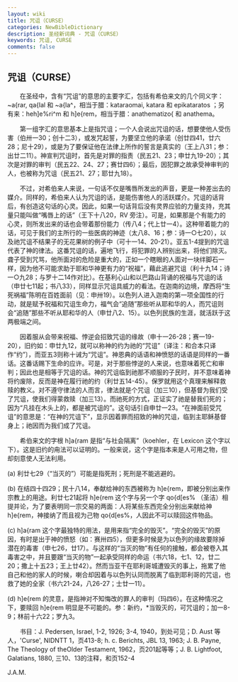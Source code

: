 ```yaml
---
layout: wiki
title: 咒诅（CURSE）
categories: NewBibleDictionary
description: 圣经新词典 - 咒诅（CURSE）
keywords: 咒诅, CURSE
comments: false
---
```


## 咒诅（CURSE）

　　在圣经中，含有“咒诅”的意思的主要字汇，包括有希伯来文的几个同义字：~a{rar, qa{lal 和 ~a{la^，相当于腊：kataraomai, katara 和 epikataratos ；另有来：heh]e%ri^m 和 h]e{rem，相当于腊：anathematizo{ 和 anathema。

　　第一组字汇的意思基本上是指咒诅；一个人会说出咒诅的话，想要使他人受伤害（伯卅一30；创十二3），或发咒起誓，为要坚立他的承诺（创廿四41，廿六28；尼十29），或是为了要保证他在法律上所作的誓言是真实的（王上八31；参：出廿二11）。神宣判咒诅时，首先是对罪的指责（民五21、23；申廿九19-20）；其次是对罪的审判（民五22、24、27；赛廿四6）；最后，因犯罪之故承受神审判的人，也被称为咒诅（民五21、27；耶廿九18）。

　　不过，对希伯来人来说，一句话不仅是嘴唇所发出的声音，更是一种差出去的媒介。同样的，希伯来人认为咒诅的话，是能伤害他人的活跃媒介。咒诅的话背后，有创造这句话的心灵。因此，如果一句话背后没有灵界应验的力量支持，充其量只能叫做“嘴唇上的话”（王下十八20，RV 旁注）。可是，如果那是个有能力的心灵，则所发出来的话也会带着那份能力（传八4；代上廿一4）。这种带着能力的话，可见于我们的主所行的一些医病的神迹（太八8、16；参：诗一○七20），以及祂咒诅不结果子的无花果树的例子中（可十一14、20-21）。亚五1-4提到的咒诅代表了神的律法。这番咒诅的话，遍地飞行，将犯罪的人辨别出来，将他们除灭。聋子受到咒骂，他所面对的危险是重大的，正如一个瞎眼的人面对一块绊脚石一样，因为他不可能求助于耶和华神更有力的“祝福”，藉此逃避咒诅（利十九14；诗一○九28；与罗十二14作对比）。在基利心山和以巴路山背诵的祝福与咒诅的话（申廿七11起；书八33），同样显示咒诅具威力的看法。在迦南的边境，摩西将“生死祸福”陈明在百姓面前（见：申卅19）。以色列人进入迦南的第一项全国性的行动，就是赋予祝福和咒诅生命力，福气会“追随”那些听从耶和华的人，而咒诅则会“追随”那些不听从耶和华的人（申廿八2、15）。以色列民族的生涯，就活跃于这两极端之间。

　　因着服从会带来祝福、悖逆会招致咒诅的缘故（申十一26-28；赛一19-20），旧约如：申廿九12，就可以称神的约为祂的“咒诅”〔译注：和合本只译作“约”〕，而亚五3则称十诫为“咒诅”。神恩典的话语和神愤怒的话语是同样的一番话。这番话赐下生命的应许。可是，对于那些悖逆的人来说，也意味着死亡和审判；因此也是相等于咒诅的话。神的咒诅临到祂那不顺服的子民时，并不意味着神将约废除，反而是神在履行祂的约（利廿五14-45）。保罗就用这个真理来解释救赎的教义。对不遵守律法的人而言，律法就是个咒诅（加三10），但基督为我们受了咒诅，使我们得蒙救赎（加三13）。而祂死的方式，正证实了祂是替我们死的；因为“凡挂在木头上的，都是被咒诅的”。这句话引自申廿一23。“在神面前受咒诅”的意思是：“在神的咒诅下”，显示因着罪而招致的神的咒诅，临到主耶稣基督身上；祂因而为我们成了咒诅。

　　希伯来文的字根 h]a{ram 是指“与社会隔离”（koehler，在 Lexicon 这个字以下）。这是旧约的甪法可以证明的。一般来说，这个字是指本来是人可用之物，但却刻意使人无法利用。

(a) 利廿七29（“当灭的”）可能是指死刑；死刑是不能逃避的。

(b) 在结四十四29；民十八14，奉献给神的东西被称为 h]e{rem，即被分别出来作宗教上的用途。利廿七21起将 h]e{rem 这个字与另一个字 qo{d[es% （圣洁）相提并论，为了要表明同一宗交易的两面：人将某些东西完全分别出来献给神 h]e{rem，神接纳了而且视为己物 qo{d[es%，人因此不可以赎回这件物品。

(c) h]a{ram 这个字最独特的用法，是用来指“完全的毁灭”。“完全的毁灭”的原因，有时是出于神的愤怒（如：赛卅四5），但更多时候是为以色列的缘故要除掉潜在的毒害（申七26，廿17）。与这样的“当灭的物”有任何的接触，都会被卷入其毒害之中，并且要跟“当灭的物”一起承受同样的命运（书六18，七1、12，廿二20；撒上十五23；王上廿42）。然而当亚干在耶利哥城遭毁灭的事上，拖累了他自己和他的家人的时候，喇合却因着与以色列认同而脱离了临到耶利哥的咒诅，也救了她的全家（书六21-24，八26-27；士廿一11）。

(d) h]e{rem 的灵意，是指神对不知悔改的罪人的审判（玛四6）。在这种情况之下，要赎回 h]e{rem 明显是不可能的。参：新约，*当毁灭的，可咒诅的；加一8-9；林前十六22；罗九3。

　　书目：J. Pedersen, Israel, 1-2, 1926; 3-4, 1940，到处可见；D. Aust 等人，'Curse', NIDNTT 1，页413-8; h. c. Berichts, JBL 13, 1963; J. B. Payne, The Theology of theOlder Testament, 1962，页201起等等；J. B. Lightfoot, Galatians, 1880, 三10、13的注释，和页152-4

J.A.M.








